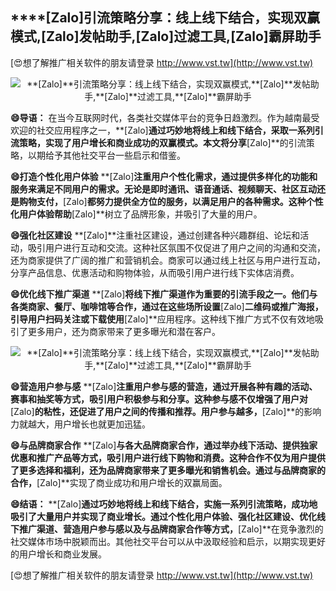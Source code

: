 ## ****[Zalo]**引流策略分享：线上线下结合，实现双赢模式,**[Zalo]**发帖助手,**[Zalo]**过滤工具,**[Zalo]**霸屏助手**

[😍想了解推广相关软件的朋友请登录 http://www.vst.tw](http://www.vst.tw)

 <center><img src="https://vst.tw/MP4/tuiguang/png/3.png" alt="**[Zalo]**引流策略分享：线上线下结合，实现双赢模式,**[Zalo]**发帖助手,**[Zalo]**过滤工具,**[Zalo]**霸屏助手"></center>

**😄导语：**
在当今互联网时代，各类社交媒体平台的竞争日趋激烈。作为越南最受欢迎的社交应用程序之一，**[Zalo]**通过巧妙地将线上和线下结合，采取一系列引流策略，实现了用户增长和商业成功的双赢模式。本文将分享**[Zalo]**的引流策略，以期给予其他社交平台一些启示和借鉴。

**😄打造个性化用户体验**
**[Zalo]**注重用户个性化需求，通过提供多样化的功能和服务来满足不同用户的需求。无论是即时通讯、语音通话、视频聊天、社区互动还是购物支付，**[Zalo]**都努力提供全方位的服务，以满足用户的各种需求。这种个性化用户体验帮助**[Zalo]**树立了品牌形象，并吸引了大量的用户。

**😄强化社区建设**
**[Zalo]**注重社区建设，通过创建各种兴趣群组、论坛和活动，吸引用户进行互动和交流。这种社区氛围不仅促进了用户之间的沟通和交流，还为商家提供了广阔的推广和营销机会。商家可以通过线上社区与用户进行互动，分享产品信息、优惠活动和购物体验，从而吸引用户进行线下实体店消费。

**😄优化线下推广渠道**
**[Zalo]**将线下推广渠道作为重要的引流手段之一。他们与各类商家、餐厅、咖啡馆等合作，通过在这些场所设置**[Zalo]**二维码或推广海报，引导用户扫码关注或下载使用**[Zalo]**应用程序。这种线下推广方式不仅有效地吸引了更多用户，还为商家带来了更多曝光和潜在客户。

 <center><img src="https://vst.tw/MP4/tuiguang/png/4.png" alt="**[Zalo]**引流策略分享：线上线下结合，实现双赢模式,**[Zalo]**发帖助手,**[Zalo]**过滤工具,**[Zalo]**霸屏助手"></center>

**😄营造用户参与感**
**[Zalo]**注重用户参与感的营造，通过开展各种有趣的活动、赛事和抽奖等方式，吸引用户积极参与和分享。这种参与感不仅增强了用户对**[Zalo]**的粘性，还促进了用户之间的传播和推荐。用户参与越多，**[Zalo]**的影响力就越大，用户增长也就更加迅猛。

**😄与品牌商家合作**
**[Zalo]**与各大品牌商家合作，通过举办线下活动、提供独家优惠和推广产品等方式，吸引用户进行线下购物和消费。这种合作不仅为用户提供了更多选择和福利，还为品牌商家带来了更多曝光和销售机会。通过与品牌商家的合作，**[Zalo]**实现了商业成功和用户增长的双赢局面。

**😄结语：**
**[Zalo]**通过巧妙地将线上和线下结合，实施一系列引流策略，成功地吸引了大量用户并实现了商业增长。通过个性化用户体验、强化社区建设、优化线下推广渠道、营造用户参与感以及与品牌商家合作等方式，**[Zalo]**在竞争激烈的社交媒体市场中脱颖而出。其他社交平台可以从中汲取经验和启示，以期实现更好的用户增长和商业发展。

[😍想了解推广相关软件的朋友请登录 http://www.vst.tw](http://www.vst.tw)




